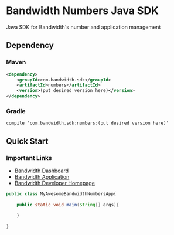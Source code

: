 # Bandwidth Numbers Java SDK

Java SDK for Bandwidth's number and application management

## Dependency

### Maven
```xml
<dependency>
    <groupId>com.bandwidth.sdk</groupId>
    <artifactId>numbers</artifactId>
    <version>(put desired version here)</version>
</dependency>
```

### Gradle
```
compile 'com.bandwidth.sdk:numbers:(put desired version here)'
```


## Quick Start
### Important Links
* [Bandwidth Dashboard](https://dashboard.bandwidth.com/portal/report/#login:)
* [Bandwidth Application](https://app.bandwidth.com/login)
* [Bandwidth Developer Homepage](https://dev.bandwidth.com/)

```java
public class MyAwesomeBandwidthNumbersApp{
    
    public static void main(String[] args){
        
    }
    
}

```